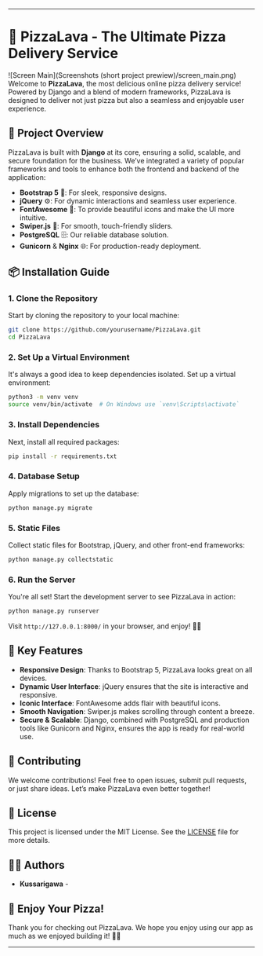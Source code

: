 
---

# 🍕 **PizzaLava - The Ultimate Pizza Delivery Service**
![Screen Main](Screenshots (short project prewiew)/screen_main.png)
Welcome to **PizzaLava**, the most delicious online pizza delivery service! Powered by Django and a blend of modern frameworks, PizzaLava is designed to deliver not just pizza but also a seamless and enjoyable user experience.

## 🚀 **Project Overview**

PizzaLava is built with **Django** at its core, ensuring a solid, scalable, and secure foundation for the business. We’ve integrated a variety of popular frameworks and tools to enhance both the frontend and backend of the application:

- **Bootstrap 5** 🎨: For sleek, responsive designs.
- **jQuery** ⚙️: For dynamic interactions and seamless user experience.
- **FontAwesome** 💎: To provide beautiful icons and make the UI more intuitive.
- **Swiper.js** 🎥: For smooth, touch-friendly sliders.
- **PostgreSQL** 🗄️: Our reliable database solution.
- **Gunicorn** & **Nginx** 🌐: For production-ready deployment.

## 📦 **Installation Guide**

### 1. **Clone the Repository**

Start by cloning the repository to your local machine:

```bash
git clone https://github.com/yourusername/PizzaLava.git
cd PizzaLava
```

### 2. **Set Up a Virtual Environment**

It's always a good idea to keep dependencies isolated. Set up a virtual environment:

```bash
python3 -m venv venv
source venv/bin/activate  # On Windows use `venv\Scripts\activate`
```

### 3. **Install Dependencies**

Next, install all required packages:

```bash
pip install -r requirements.txt
```

### 4. **Database Setup**

Apply migrations to set up the database:

```bash
python manage.py migrate
```

### 5. **Static Files**

Collect static files for Bootstrap, jQuery, and other front-end frameworks:

```bash
python manage.py collectstatic
```

### 6. **Run the Server**

You're all set! Start the development server to see PizzaLava in action:

```bash
python manage.py runserver
```

Visit `http://127.0.0.1:8000/` in your browser, and enjoy! 🍕🚀

## 🔧 **Key Features**

- **Responsive Design**: Thanks to Bootstrap 5, PizzaLava looks great on all devices.
- **Dynamic User Interface**: jQuery ensures that the site is interactive and responsive.
- **Iconic Interface**: FontAwesome adds flair with beautiful icons.
- **Smooth Navigation**: Swiper.js makes scrolling through content a breeze.
- **Secure & Scalable**: Django, combined with PostgreSQL and production tools like Gunicorn and Nginx, ensures the app is ready for real-world use.

## 🤝 **Contributing**

We welcome contributions! Feel free to open issues, submit pull requests, or just share ideas. Let’s make PizzaLava even better together!

## 📜 **License**

This project is licensed under the MIT License. See the [LICENSE](LICENSE) file for more details.

## 🧑‍💻 **Authors**

- **Kussarigawa** -

## 🎉 **Enjoy Your Pizza!**

Thank you for checking out PizzaLava. We hope you enjoy using our app as much as we enjoyed building it! 🍕✨

---

